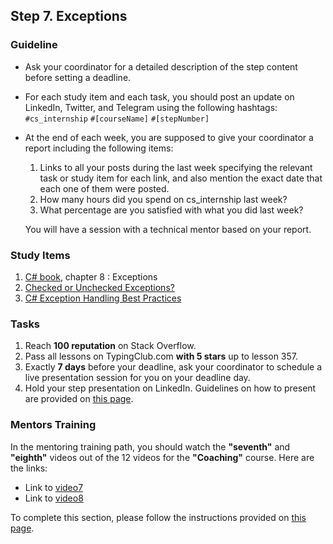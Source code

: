 ## Step 7. Exceptions

### Guideline

- Ask your coordinator for a detailed description of the step content before setting a deadline.

- For each study item and each task, you should post an update on LinkedIn, Twitter, and Telegram using the following hashtags:
`#cs_internship`
`#[courseName]`
`#[stepNumber]`

- At the end of each week, you are supposed to give your coordinator a report including the following items:
  1. Links to all your posts during the last week specifying the relevant task or study item for each link, and also mention the exact date that each one of them were posted.
  2. How many hours did you spend on cs_internship last week?
  3. What percentage are you satisfied with what you did last week?
  
  You will have a session with a technical mentor based on your report.
  

### Study Items

  1. [C# book](https://www.oreilly.com/library/view/programming-c-12/9781098158354/), chapter 8 : Exceptions
  2. [Checked or Unchecked Exceptions?](http://tutorials.jenkov.com/java-exception-handling/checked-or-unchecked-exceptions.html)
  3. [C# Exception Handling Best Practices](https://stackify.com/csharp-exception-handling-best-practices/)

### Tasks

  1. Reach **100 reputation** on Stack Overflow.  
  2. Pass all lessons on TypingClub.com **with 5 stars** up to lesson 357.
  3. Exactly **7 days** before your deadline, ask your coordinator to schedule a live presentation session for you on your deadline day.
  4. Hold your step presentation on LinkedIn. Guidelines on how to present are provided on [this page](https://github.com/cs-internship/cs-internship-spec/blob/master/courses/presentation-guidelines.md).

### Mentors Training

In the mentoring training path, you should watch the **"seventh"** and **"eighth"** videos out of the 12 videos for the **"Coaching"** course. Here are the links:

- Link to [video7](https://drive.google.com/drive/folders/16fch6aIfZL1laupMDYruy3HjmxV8WA-p)
- Link to [video8](https://drive.google.com/drive/folders/1REyXmFfCWTDpCrsbNoJojHjH9ZQEXzqx)

To complete this section, please follow the instructions provided on [this page](https://github.com/cs-internship/cs-internship-spec/blob/master/courses/mentoring-workshops-instruction.md).

